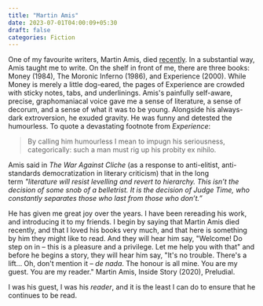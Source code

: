 ```yaml
---
title: "Martin Amis"
date: 2023-07-01T04:00:09+05:30
draft: false
categories: Fiction
---
```


One of my favourite writers, Martin Amis, died [recently](https://www.theguardian.com/books/2023/may/20/martin-amis-obituary). In a substantial way, Amis taught me to write. On the shelf in front of me, there are three books: Money (1984), The Moronic Inferno (1986), and Experience (2000). While Money is merely a little dog-eared, the pages of Experience are crowded with sticky notes, tabs, and underlinings. Amis's painfully self-aware, precise, graphomaniacal voice gave me a sense of literature, a sense of decorum, and a sense of what it was to be young. Alongside his always-dark extroversion, he exuded gravity. He was funny and detested the humourless. To quote a devastating footnote from _Experience_: 

> By calling him humourless I mean to impugn his seriousness, categorically: such a man must rig up his probity ex nihilo.

Amis said in _The War Against Cliche_ (as a response to anti-elitist, anti-standards democratization in literary criticism) that in the long term _"literature will resist levelling and revert to hierarchy. This isn’t the decision of some snob of a belletrist. It is the decision of Judge Time, who constantly separates those who last from those who don’t.”_ 

He has given me great joy over the years. I have been rereading his work, and introducing it to my friends. I begin by saying that Martin Amis died recently, and that I loved his books very much, and that here is something by him they might like to read. And they will hear him say, "Welcome! Do step on in – this is a pleasure and a privilege. Let me help you with that" and before he begins a story, they will hear him say, "It's no trouble. There's a lift... Oh, don't mention it – _de nada_. The honour is all mine. You are my guest. You are my reader." Martin Amis, Inside Story (2020), Preludial.

I was his guest, I was his _reader_, and it is the least I can do to ensure that he continues to be read.